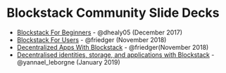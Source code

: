 # Blockstack Community Slide Decks

- [Blockstack For Beginners](/community-slides/blockstack4beginners-dhealy05.pptx) - @dhealy05 (December 2017)
- [Blockstack For Users](/community-slides/2018-paris-internet-of-trust-blockstack-muffke.pptx) - @friedger (November 2018)
- [Decentralized Apps With Blockstack](/community-slides/2018-brussels-world-tour-decentralized-apps-muffke.pdf) - @friedger(November 2018)
- [Decentralised identities, storage, and applications with Blockstack](/community-slides/2019-coding-berlin-2401-yleborgne.pptx) - @yannael_leborgne (January 2019)
